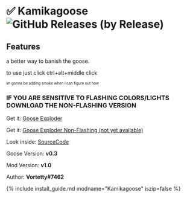 # ✅ Kamikagoose ![GitHub Releases (by Release)](https://img.shields.io/github/downloads/Vortetty/GooseExploder/total?logo=github)

## Features

a better way to banish the goose.

to use just click ctrl+alt+middle click

<sub><sup>im gonna be adding smoke when i can figure out how</sup></sub>


### IF YOU ARE SENSITIVE TO FLASHING COLORS/LIGHTS DOWNLOAD THE NON-FLASHING VERSION

Get it: [Goose Exploder](https://github.com/Vortetty/GooseExploder/releases/download/1.0/GooseExploder.dll)

Get it: [Goose Exploder Non-Flashing (not yet available)](https://github.com/Vortetty/GooseExploder/releases/download/1.0/GooseExploderNoFlash.dll)

Look inside: [SourceCode](https://github.com/Vortetty/GooseExploder)

Goose Version: **v0.3**

Mod Version: **v1.0**

Author: **Vortetty#7462**

{% include install_guide.md modname="Kamikagoose" iszip=false %}
